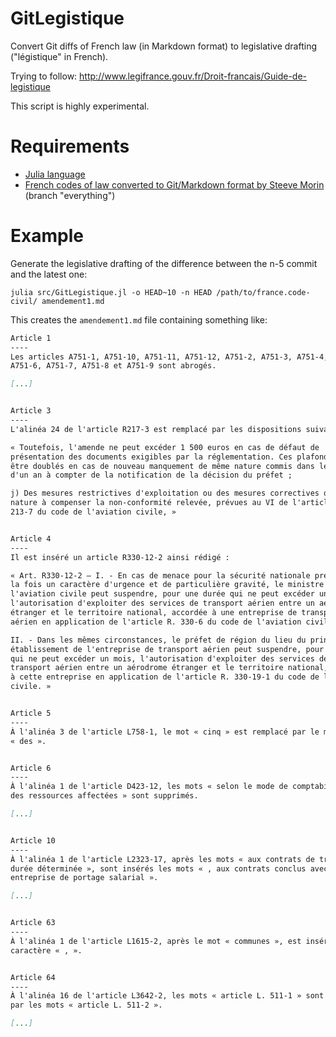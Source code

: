 # GitLegistique

Convert Git diffs of French law (in Markdown format) to legislative drafting ("légistique" in French).

Trying to follow: http://www.legifrance.gouv.fr/Droit-francais/Guide-de-legistique

This script is highly experimental.

<!-- [![Build Status](https://travis-ci.org/etalab/GitLegistique.jl.svg?branch=master)](https://travis-ci.org/etalab/GitLegistique.jl) -->

# Requirements

- [Julia language](http://julialang.org/)
- [French codes of law converted to Git/Markdown format by Steeve Morin](https://github.com/steeve/france.code-civil) (branch "everything")

# Example

Generate the legislative drafting of the difference between the n-5 commit and the latest one:

    julia src/GitLegistique.jl -o HEAD~10 -n HEAD /path/to/france.code-civil/ amendement1.md

This creates the `amendement1.md` file containing something like:

```markdown
Article 1
----
Les articles A751-1, A751-10, A751-11, A751-12, A751-2, A751-3, A751-4, A751-5,
A751-6, A751-7, A751-8 et A751-9 sont abrogés.

[...]


Article 3
----
L'alinéa 24 de l'article R217-3 est remplacé par les dispositions suivantes :

« Toutefois, l'amende ne peut excéder 1 500 euros en cas de défaut de
présentation des documents exigibles par la réglementation. Ces plafonds peuvent
être doublés en cas de nouveau manquement de même nature commis dans le délai
d'un an à compter de la notification de la décision du préfet ;

j) Des mesures restrictives d'exploitation ou des mesures correctives ou de
nature à compenser la non-conformité relevée, prévues au VI de l'article R.
213-7 du code de l'aviation civile, »


Article 4
----
Il est inséré un article R330-12-2 ainsi rédigé :

« Art. R330-12-2 – I. - En cas de menace pour la sécurité nationale présentant à
la fois un caractère d'urgence et de particulière gravité, le ministre chargé de
l'aviation civile peut suspendre, pour une durée qui ne peut excéder un mois,
l'autorisation d'exploiter des services de transport aérien entre un aérodrome
étranger et le territoire national, accordée à une entreprise de transport
aérien en application de l'article R. 330-6 du code de l'aviation civile.

II. - Dans les mêmes circonstances, le préfet de région du lieu du principal
établissement de l'entreprise de transport aérien peut suspendre, pour une durée
qui ne peut excéder un mois, l'autorisation d'exploiter des services de
transport aérien entre un aérodrome étranger et le territoire national, accordée
à cette entreprise en application de l'article R. 330-19-1 du code de l'aviation
civile. »


Article 5
----
À l'alinéa 3 de l'article L758-1, le mot « cinq » est remplacé par le mot
« des ».


Article 6
----
À l'alinéa 1 de l'article D423-12, les mots « selon le mode de comptabilisation
des ressources affectées » sont supprimés.

[...]


Article 10
----
À l'alinéa 1 de l'article L2323-17, après les mots « aux contrats de travail à
durée déterminée », sont insérés les mots « , aux contrats conclus avec une
entreprise de portage salarial ».

[...]


Article 63
----
À l'alinéa 1 de l'article L1615-2, après le mot « communes », est inséré le
caractère « , ».


Article 64
----
À l'alinéa 16 de l'article L3642-2, les mots « article L. 511-1 » sont remplacés
par les mots « article L. 511-2 ».

[...]
```
